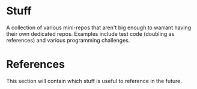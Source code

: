 # Stuff

A collection of various mini-repos that aren't big enough to warrant having their own dedicated repos. Examples include test code (doubling as references) and various programming challenges.

# References

This section will contain which stuff is useful to reference in the future.
